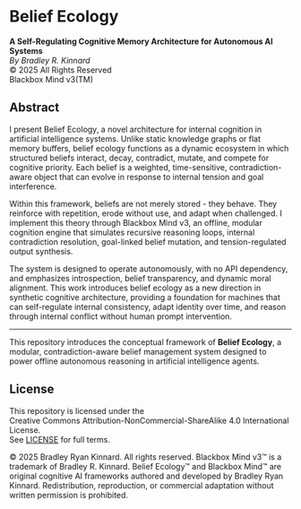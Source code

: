 # Belief Ecology

**A Self-Regulating Cognitive Memory Architecture for Autonomous AI Systems**  
*By Bradley R. Kinnard*  
© 2025 All Rights Reserved  
Blackbox Mind v3(TM)

## Abstract

I present Belief Ecology, a novel architecture for internal cognition in artificial intelligence systems. Unlike static knowledge graphs or flat memory buffers, belief ecology functions as a dynamic ecosystem in which structured beliefs interact, decay, contradict, mutate, and compete for cognitive priority. Each belief is a weighted, time-sensitive, contradiction-aware object that can evolve in response to internal tension and goal interference. 

Within this framework, beliefs are not merely stored - they behave. They reinforce with repetition, erode without use, and adapt when challenged. I implement this theory through Blackbox Mind v3, an offline, modular cognition engine that simulates recursive reasoning loops, internal contradiction resolution, goal-linked belief mutation, and tension-regulated output synthesis. 

The system is designed to operate autonomously, with no API dependency, and emphasizes introspection, belief transparency, and dynamic moral alignment. This work introduces belief ecology as a new direction in synthetic cognitive architecture, providing a foundation for machines that can self-regulate internal consistency, adapt identity over time, and reason through internal conflict without human prompt intervention.

---

This repository introduces the conceptual framework of **Belief Ecology**, a modular, contradiction-aware belief management system designed to power offline autonomous reasoning in artificial intelligence agents.

## License

This repository is licensed under the  
Creative Commons Attribution-NonCommercial-ShareAlike 4.0 International License.  
See [LICENSE](./LICENSE) for full terms.

© 2025 Bradley Ryan Kinnard. All rights reserved.
Blackbox Mind v3™ is a trademark of Bradley R. Kinnard.
Belief Ecology™ and Blackbox Mind™ are original cognitive AI frameworks authored and developed by Bradley Ryan Kinnard.
Redistribution, reproduction, or commercial adaptation without written permission is prohibited.


